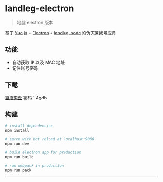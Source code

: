 # landleg-electron

> 地腿 electron 版本

基于 [Vue.js](https://cn.vuejs.org/) + [Electron]() + [landleg-node](https://github.com/ahonn/landleg-node) 的伪天翼拨号应用

## 功能

- 自动获取 IP 以及 MAC 地址
- 记住账号密码

## 下载

[百度网盘](https://pan.baidu.com/s/1dE4N0mH) 密码：4gdb

## 构建

``` bash
# install dependencies
npm install

# serve with hot reload at localhost:9080
npm run dev

# build electron app for production
npm run build

# run webpack in production
npm run pack
```
---
